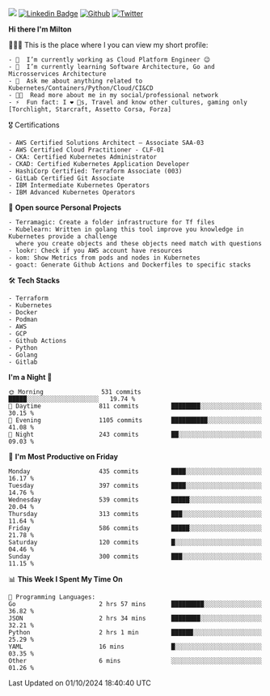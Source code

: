 ![](https://komarev.com/ghpvc/?username=miltlima&color=blueviolet) [![Linkedin Badge](https://img.shields.io/badge/-LinkedIn-blue?style=flat-square&logo=Linkedin&logoColor=white&link=https://www.linkedin.com/in/miltonlimaj/)](https://www.linkedin.com/in/miltonlimaj/) [![Github](https://img.shields.io/github/followers/miltlima?style=social)](https://github.com/miltlima?tab=followers) [![Twitter](https://img.shields.io/twitter/follow/milt_lima?style=social)](https://twitter.com/milt_lima)
 


     
**Hi there I'm Milton**

👨🏽‍💻 This is the place where I you can view my short profile:
```text
- 🔭  I’m currently working as Cloud Platform Engineer 😉
- 🌱  I’m currently learning Software Architecture, Go and Microsservices Architecture
- 💬  Ask me about anything related to Kubernetes/Containers/Python/Cloud/CI&CD
- 👨‍💻  Read more about me in my social/professional network
- ⚡  Fun fact: I ❤️ 🐶s, Travel and know other cultures, gaming only [Torchlight, Starcraft, Assetto Corsa, Forza]
```
🎖 Certifications
```text
- AWS Certified Solutions Architect – Associate SAA-03
- AWS Certified Cloud Practitioner - CLF-01
- CKA: Certified Kubernetes Administrator
- CKAD: Certified Kubernetes Application Developer
- HashiCorp Certified: Terraform Associate (003)
- GitLab Certified Git Associate
- IBM Intermediate Kubernetes Operators
- IBM Advanced Kubernetes Operators
```
📐 **Open source Personal Projects**

```text
- Terramagic: Create a folder infrastructure for Tf files
- Kubelearn: Written in golang this tool improve you knowledge in Kubernetes provide a challenge
  where you create objects and these objects need match with questions
- lookr: Check if you AWS account have resources
- kom: Show Metrics from pods and nodes in Kubernetes
- goact: Generate Github Actions and Dockerfiles to specific stacks
```
🛠 **Tech Stacks**

```text
- Terraform
- Kubernetes
- Docker
- Podman
- AWS
- GCP
- Github Actions
- Python
- Golang
- Gitlab
```         

<!--START_SECTION:waka-->
**I'm a Night 🦉** 

```text
🌞 Morning                531 commits         █████░░░░░░░░░░░░░░░░░░░░   19.74 % 
🌆 Daytime                811 commits         ████████░░░░░░░░░░░░░░░░░   30.15 % 
🌃 Evening                1105 commits        ██████████░░░░░░░░░░░░░░░   41.08 % 
🌙 Night                  243 commits         ██░░░░░░░░░░░░░░░░░░░░░░░   09.03 % 
```
📅 **I'm Most Productive on Friday** 

```text
Monday                   435 commits         ████░░░░░░░░░░░░░░░░░░░░░   16.17 % 
Tuesday                  397 commits         ████░░░░░░░░░░░░░░░░░░░░░   14.76 % 
Wednesday                539 commits         █████░░░░░░░░░░░░░░░░░░░░   20.04 % 
Thursday                 313 commits         ███░░░░░░░░░░░░░░░░░░░░░░   11.64 % 
Friday                   586 commits         █████░░░░░░░░░░░░░░░░░░░░   21.78 % 
Saturday                 120 commits         █░░░░░░░░░░░░░░░░░░░░░░░░   04.46 % 
Sunday                   300 commits         ███░░░░░░░░░░░░░░░░░░░░░░   11.15 % 
```


📊 **This Week I Spent My Time On** 

```text
💬 Programming Languages: 
Go                       2 hrs 57 mins       █████████░░░░░░░░░░░░░░░░   36.82 % 
JSON                     2 hrs 34 mins       ████████░░░░░░░░░░░░░░░░░   32.21 % 
Python                   2 hrs 1 min         ██████░░░░░░░░░░░░░░░░░░░   25.29 % 
YAML                     16 mins             █░░░░░░░░░░░░░░░░░░░░░░░░   03.35 % 
Other                    6 mins              ░░░░░░░░░░░░░░░░░░░░░░░░░   01.26 % 
```


 Last Updated on 01/10/2024 18:40:40 UTC
<!--END_SECTION:waka-->
